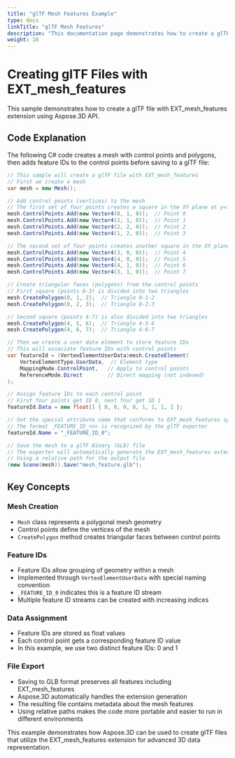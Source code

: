 ```yaml
---
title: "glTF Mesh Features Example"
type: docs
linkTitle: "glTF Mesh Features"
description: "This documentation page demonstrates how to create a glTF file with EXT_mesh_features using Aspose.3D for .NET."
weight: 10
---
```


# Creating glTF Files with EXT_mesh_features

This sample demonstrates how to create a glTF file with EXT_mesh_features extension using Aspose.3D API.

## Code Explanation

The following C# code creates a mesh with control points and polygons, then adds feature IDs to the control points before saving to a glTF file:

```csharp
// This sample will create a glTF file with EXT_mesh_features
// First we create a mesh
var mesh = new Mesh();

// Add control points (vertices) to the mesh
// The first set of four points creates a square in the XY plane at y=1
mesh.ControlPoints.Add(new Vector4(0, 1, 0));  // Point 0
mesh.ControlPoints.Add(new Vector4(2, 1, 0));  // Point 1
mesh.ControlPoints.Add(new Vector4(2, 2, 0));  // Point 2
mesh.ControlPoints.Add(new Vector4(1, 2, 0));  // Point 3

// The second set of four points creates another square in the XY plane at y=0
mesh.ControlPoints.Add(new Vector4(3, 0, 0));  // Point 4
mesh.ControlPoints.Add(new Vector4(4, 0, 0));  // Point 5
mesh.ControlPoints.Add(new Vector4(4, 1, 0));  // Point 6
mesh.ControlPoints.Add(new Vector4(3, 1, 0));  // Point 7

// Create triangular faces (polygons) from the control points
// First square (points 0-3) is divided into two triangles
mesh.CreatePolygon(0, 1, 2);  // Triangle 0-1-2
mesh.CreatePolygon(0, 2, 3);  // Triangle 0-2-3

// Second square (points 4-7) is also divided into two triangles
mesh.CreatePolygon(4, 5, 6);  // Triangle 4-5-6
mesh.CreatePolygon(4, 6, 7);  // Triangle 4-6-7

// Then we create a user data element to store feature IDs
// This will associate feature IDs with control points
var featureId = (VertexElementUserData)mesh.CreateElement(
    VertexElementType.UserData,  // Element type
    MappingMode.ControlPoint,   // Apply to control points
    ReferenceMode.Direct        // Direct mapping (not indexed)
);

// Assign feature IDs to each control point
// First four points get ID 0, next four get ID 1
featureId.Data = new float[] { 0, 0, 0, 0, 1, 1, 1, 1 };

// Set the special attribute name that conforms to EXT_mesh_features specification
// The format _FEATURE_ID_<n> is recognized by the glTF exporter
featureId.Name = "_FEATURE_ID_0";

// Save the mesh to a glTF Binary (GLB) file
// The exporter will automatically generate the EXT_mesh_features extension data
// Using a relative path for the output file
(new Scene(mesh)).Save("mesh_feature.glb");
```

## Key Concepts

### Mesh Creation
- `Mesh` class represents a polygonal mesh geometry
- Control points define the vertices of the mesh
- `CreatePolygon` method creates triangular faces between control points

### Feature IDs
- Feature IDs allow grouping of geometry within a mesh
- Implemented through `VertexElementUserData` with special naming convention
- `_FEATURE_ID_0` indicates this is a feature ID stream
- Multiple feature ID streams can be created with increasing indices

### Data Assignment
- Feature IDs are stored as float values
- Each control point gets a corresponding feature ID value
- In this example, we use two distinct feature IDs: 0 and 1

### File Export
- Saving to GLB format preserves all features including EXT_mesh_features
- Aspose.3D automatically handles the extension generation
- The resulting file contains metadata about the mesh features
- Using relative paths makes the code more portable and easier to run in different environments

This example demonstrates how Aspose.3D can be used to create glTF files that utilize the EXT_mesh_features extension for advanced 3D data representation.
